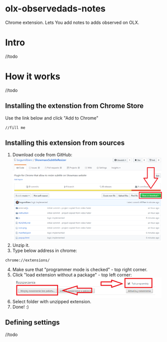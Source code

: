 # olx-observedads-notes
Chrome extension. Lets You add notes to adds observed on OLX.

# Intro
//todo

# How it works
//todo

## Installing the extenstion from Chrome Store
Use the link below and click "Add to Chrome"
```
//fill me
```

## Installing this extension from sources
1. Download code from GitHub:
![screen](https://github.com/bogumilbierc/ShowmaxSubtitleResizer/blob/master/instruction/Download.PNG)
2. Unzip it.
3. Type below address in chrome:
```
chrome://extensions/
```
4. Make sure that "programmer mode is checked" - top right corner.
5. Click "load extension without a package" - top left corner:
![screen](https://github.com/bogumilbierc/ShowmaxSubtitleResizer/blob/master/instruction/LoadExtension.PNG)
6. Select folder with unzipped extension.
7. Done! :)

## Defining settings
//todo
